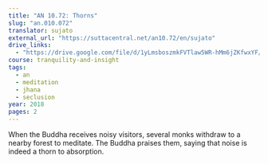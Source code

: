 ```yaml
---
title: "AN 10.72: Thorns"
slug: "an.010.072"
translator: sujato
external_url: "https://suttacentral.net/an10.72/en/sujato"
drive_links:
  - "https://drive.google.com/file/d/1yLmsboszmkFVTlaw5WR-hMm6jZKfwxYF/view?usp=drivesdk"
course: tranquility-and-insight
tags:
  - an
  - meditation
  - jhana
  - seclusion
year: 2018
pages: 2
---
```


When the Buddha receives noisy visitors, several monks withdraw to a nearby forest to meditate. The Buddha praises them, saying that noise is indeed a thorn to absorption.